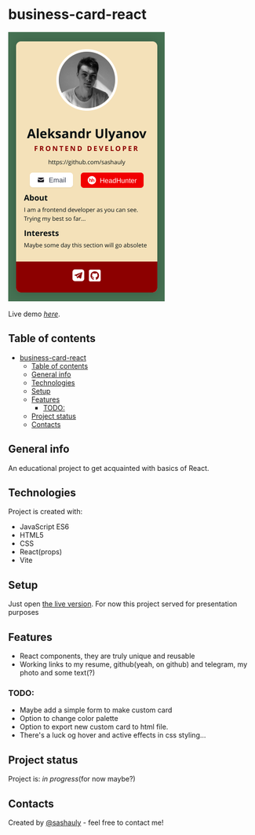 # business-card-react

![Overview](./misc/overview.png)

Live demo [_here_](https://sashauly.github.io/business-card-react/).

## Table of contents

- [business-card-react](#business-card-react)
  - [Table of contents](#table-of-contents)
  - [General info](#general-info)
  - [Technologies](#technologies)
  - [Setup](#setup)
  - [Features](#features)
    - [TODO:](#todo)
  - [Project status](#project-status)
  - [Contacts](#contacts)

## General info

An educational project to get acquainted with basics of React.

## Technologies

Project is created with:

- JavaScript ES6
- HTML5
- CSS
- React(props)
- Vite

## Setup

Just open [the live version](https://sashauly.github.io/business-card-react/). For now this project served for presentation purposes

## Features

- React components, they are truly unique and reusable
- Working links to my resume, github(yeah, on github) and telegram, my photo and some text(?)

### TODO:

- Maybe add a simple form to make custom card
- Option to change color palette
- Option to export new custom card to html file.
- There's a luck og hover and active effects in css styling...

## Project status

Project is: _in progress_(for now maybe?)

## Contacts

Created by [@sashauly](https://t.me/sashauly) - feel free to contact me!
